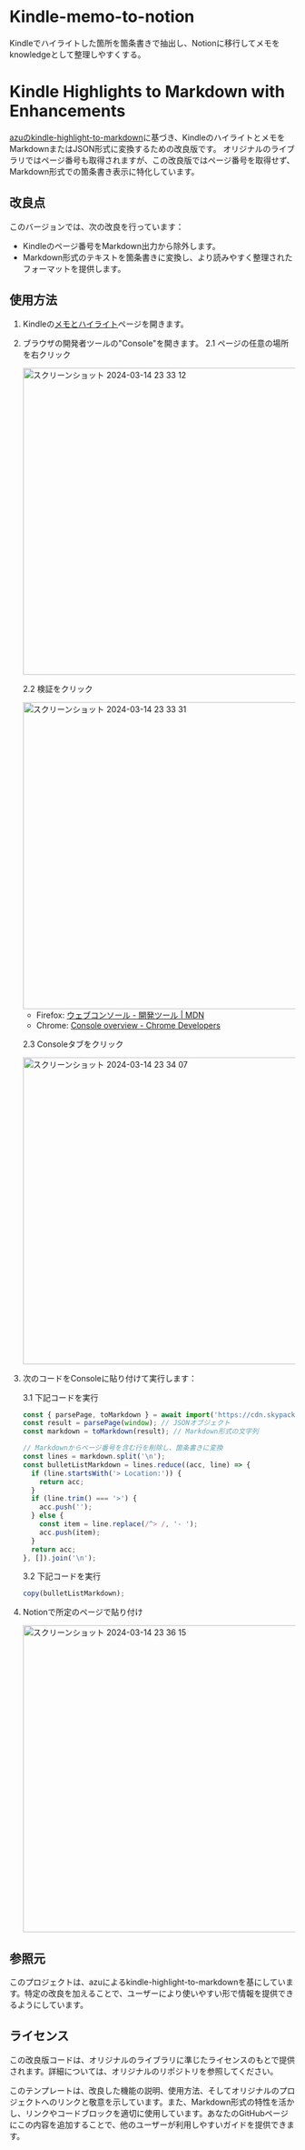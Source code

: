 # Kindle-memo-to-notion
Kindleでハイライトした箇所を箇条書きで抽出し、Notionに移行してメモをknowledgeとして整理しやすくする。

# Kindle Highlights to Markdown with Enhancements

[azuのkindle-highlight-to-markdown](https://github.com/azu/kindle-highlight-to-markdown)に基づき、KindleのハイライトとメモをMarkdownまたはJSON形式に変換するための改良版です。
オリジナルのライブラリではページ番号も取得されますが、この改良版ではページ番号を取得せず、Markdown形式での箇条書き表示に特化しています。

## 改良点

このバージョンでは、次の改良を行っています：

- Kindleのページ番号をMarkdown出力から除外します。
- Markdown形式のテキストを箇条書きに変換し、より読みやすく整理されたフォーマットを提供します。

## 使用方法

1. Kindleの[メモとハイライト](https://read.amazon.co.jp/notebook)ページを開きます。
2. ブラウザの開発者ツールの"Console"を開きます。
   2.1 ページの任意の場所を右クリック
   
   <img width="540" alt="スクリーンショット 2024-03-14 23 33 12" src="https://github.com/katsuhisa/Kindle-memo-to-notion/assets/86588377/9bc1b7f2-874c-4283-b8c3-f820664d0a26">

   2.2 検証をクリック
   
   <img width="540" alt="スクリーンショット 2024-03-14 23 33 31" src="https://github.com/katsuhisa/Kindle-memo-to-notion/assets/86588377/c27b9c1b-d672-466e-b505-62746776a391">

    - Firefox: [ウェブコンソール - 開発ツール | MDN](https://developer.mozilla.org/ja/docs/Tools/Web_Console)
    - Chrome: [Console overview - Chrome Developers](https://developer.chrome.com/docs/devtools/console/)

   2.3 Consoleタブをクリック
   
   <img width="540" alt="スクリーンショット 2024-03-14 23 34 07" src="https://github.com/katsuhisa/Kindle-memo-to-notion/assets/86588377/ebcee2a8-43ed-46a8-828d-e9ca95a92089">

3. 次のコードをConsoleに貼り付けて実行します：

   3.1 下記コードを実行
   ```javascript
   const { parsePage, toMarkdown } = await import('https://cdn.skypack.dev/kindle-highlight-to-markdown');
   const result = parsePage(window); // JSONオブジェクト
   const markdown = toMarkdown(result); // Markdown形式の文字列
   
   // Markdownからページ番号を含む行を削除し、箇条書きに変換
   const lines = markdown.split('\n');
   const bulletListMarkdown = lines.reduce((acc, line) => {
     if (line.startsWith('> Location:')) {
       return acc;
     }
     if (line.trim() === '>') {
       acc.push('');
     } else {
       const item = line.replace(/^> /, '- ');
       acc.push(item);
     }
     return acc;
   }, []).join('\n');
   ```
   3.2 下記コードを実行
   ```javascript
   copy(bulletListMarkdown);
   ```
5. Notionで所定のページで貼り付け

   <img width="540" alt="スクリーンショット 2024-03-14 23 36 15" src="https://github.com/katsuhisa/Kindle-memo-to-notion/assets/86588377/c4688ca4-fafd-4db3-b0ac-922711b778b4">


## 参照元
このプロジェクトは、azuによるkindle-highlight-to-markdownを基にしています。特定の改良を加えることで、ユーザーにより使いやすい形で情報を提供できるようにしています。

## ライセンス
この改良版コードは、オリジナルのライブラリに準じたライセンスのもとで提供されます。詳細については、オリジナルのリポジトリを参照してください。

このテンプレートは、改良した機能の説明、使用方法、そしてオリジナルのプロジェクトへのリンクと敬意を示しています。また、Markdown形式の特性を活かし、リンクやコードブロックを適切に使用しています。あなたのGitHubページにこの内容を追加することで、他のユーザーが利用しやすいガイドを提供できます。
